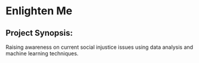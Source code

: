 # Enlighten Me

## Project Synopsis: 
Raising awareness on current social injustice issues using data analysis and machine learning techniques. 
